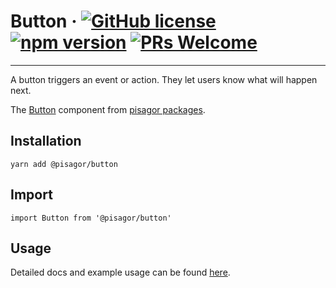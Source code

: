 # Button &middot; [![GitHub license](https://img.shields.io/badge/license-MIT-blue.svg)](https://github.com/facebook/react/blob/master/LICENSE) [![npm version](https://img.shields.io/npm/v/react.svg?style=flat)](https://www.npmjs.com/package/react) [![PRs Welcome](https://img.shields.io/badge/PRs-welcome-brightgreen.svg)](https://reactjs.org/docs/how-to-contribute.html#your-first-pull-request)

---

A button triggers an event or action. They let users know what will happen next.

The [Button](https://pisagor.com/components/button) component from [pisagor packages](https://pisagor.com).

## Installation

    yarn add @pisagor/button

## Import

    import Button from '@pisagor/button'

## Usage

Detailed docs and example usage can be found [here](https://pisagor.com/components/button).